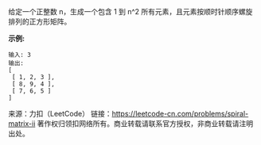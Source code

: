 给定一个正整数 n，生成一个包含 1 到 n^2 所有元素，且元素按顺时针顺序螺旋排列的正方形矩阵。

**示例:**
```
输入: 3
输出:
[
 [ 1, 2, 3 ],
 [ 8, 9, 4 ],
 [ 7, 6, 5 ]
]
```
来源：力扣（LeetCode）
链接：https://leetcode-cn.com/problems/spiral-matrix-ii
著作权归领扣网络所有。商业转载请联系官方授权，非商业转载请注明出处。

